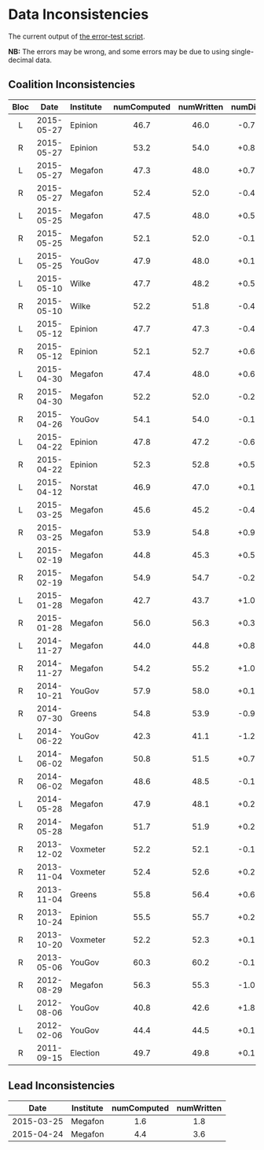 Data Inconsistencies
====================
The current output of [the error-test script][tests].

**NB:** The errors may be wrong, and some errors may be due to using single-decimal data.

Coalition Inconsistencies
-------------------------

Bloc | Date       | Institute | numComputed | numWritten | numDiff
:---:|:----------:|:----------|:-----------:|:----------:|:-------:
 L   | 2015-05-27 | Epinion   | 46.7 | 46.0 | -0.7
 R   | 2015-05-27 | Epinion   | 53.2 | 54.0 | +0.8
 L   | 2015-05-27 | Megafon   | 47.3 | 48.0 | +0.7
 R   | 2015-05-27 | Megafon   | 52.4 | 52.0 | -0.4
 L   | 2015-05-25 | Megafon   | 47.5 | 48.0 | +0.5
 R   | 2015-05-25 | Megafon   | 52.1 | 52.0 | -0.1
 L   | 2015-05-25 | YouGov    | 47.9 | 48.0 | +0.1
 L   | 2015-05-10 | Wilke     | 47.7 | 48.2 | +0.5
 R   | 2015-05-10 | Wilke     | 52.2 | 51.8 | -0.4
 L   | 2015-05-12 | Epinion   | 47.7 | 47.3 | -0.4
 R   | 2015-05-12 | Epinion   | 52.1 | 52.7 | +0.6
 L   | 2015-04-30 | Megafon   | 47.4 | 48.0 | +0.6
 R   | 2015-04-30 | Megafon   | 52.2 | 52.0 | -0.2
 R   | 2015-04-26 | YouGov    | 54.1 | 54.0 | -0.1
 L   | 2015-04-22 | Epinion   | 47.8 | 47.2 | -0.6
 R   | 2015-04-22 | Epinion   | 52.3 | 52.8 | +0.5
 L   | 2015-04-12 | Norstat   | 46.9 | 47.0 | +0.1
 L   | 2015-03-25 | Megafon   | 45.6 | 45.2 | -0.4
 R   | 2015-03-25 | Megafon   | 53.9 | 54.8 | +0.9
 L   | 2015-02-19 | Megafon   | 44.8 | 45.3 | +0.5
 R   | 2015-02-19 | Megafon   | 54.9 | 54.7 | -0.2
 L   | 2015-01-28 | Megafon   | 42.7 | 43.7 | +1.0
 R   | 2015-01-28 | Megafon   | 56.0 | 56.3 | +0.3
 L   | 2014-11-27 | Megafon   | 44.0 | 44.8 | +0.8
 R   | 2014-11-27 | Megafon   | 54.2 | 55.2 | +1.0
 R   | 2014-10-21 | YouGov    | 57.9 | 58.0 | +0.1
 R   | 2014-07-30 | Greens    | 54.8 | 53.9 | -0.9
 L   | 2014-06-22 | YouGov    | 42.3 | 41.1 | -1.2
 L   | 2014-06-02 | Megafon   | 50.8 | 51.5 | +0.7
 R   | 2014-06-02 | Megafon   | 48.6 | 48.5 | -0.1
 L   | 2014-05-28 | Megafon   | 47.9 | 48.1 | +0.2
 R   | 2014-05-28 | Megafon   | 51.7 | 51.9 | +0.2
 R   | 2013-12-02 | Voxmeter  | 52.2 | 52.1 | -0.1
 R   | 2013-11-04 | Voxmeter  | 52.4 | 52.6 | +0.2
 R   | 2013-11-04 | Greens    | 55.8 | 56.4 | +0.6
 R   | 2013-10-24 | Epinion   | 55.5 | 55.7 | +0.2
 R   | 2013-10-20 | Voxmeter  | 52.2 | 52.3 | +0.1
 R   | 2013-05-06 | YouGov    | 60.3 | 60.2 | -0.1
 R   | 2012-08-29 | Megafon   | 56.3 | 55.3 | -1.0
 L   | 2012-08-06 | YouGov    | 40.8 | 42.6 | +1.8
 L   | 2012-02-06 | YouGov    | 44.4 | 44.5 | +0.1
 R   | 2011-09-15 | Election  | 49.7 | 49.8 | +0.1

Lead Inconsistencies
--------------------

 Date       | Institute | numComputed | numWritten
:----------:|-----------|:-----------:|:---------:
 2015-03-25 | Megafon   | 1.6         | 1.8
 2015-04-24 | Megafon   | 4.4         | 3.6


[tests]: https://github.com/ndarville/danish-polls/tree/master/_tests
